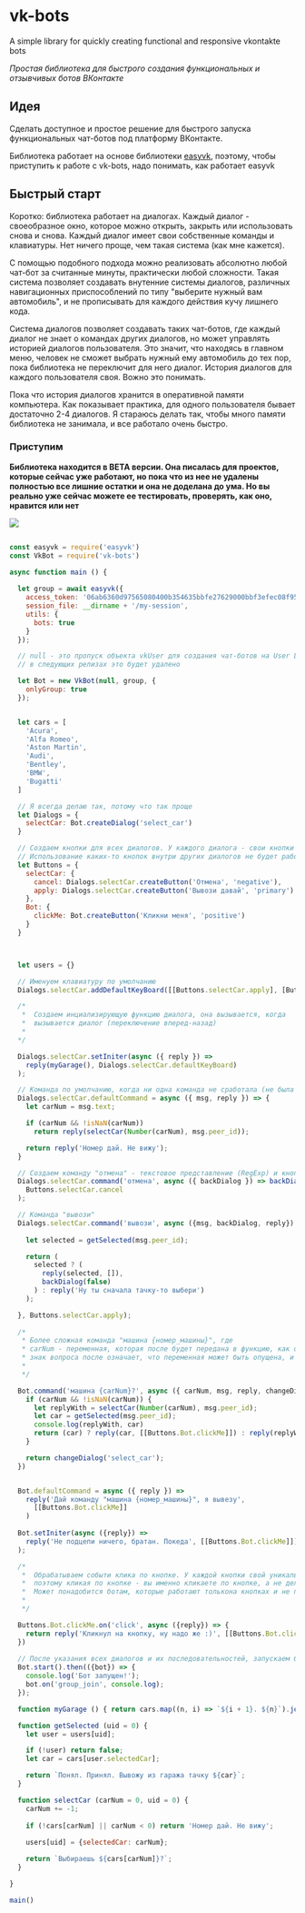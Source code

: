 # vk-bots
A simple library for quickly creating functional and responsive vkontakte bots

<i>Простая библиотека для быстрого создания функциональных и отзывчивых ботов ВКонтакте</i>

## Идея
Сделать доступное и простое решение для быстрого запуска функциональных чат-ботов под платформу ВКонтакте.

Библиотека работает на основе библиотеки <a href="https://github.com/ciricc/easyvk">easyvk</a>, поэтому, чтобы приступить к работе с vk-bots, надо понимать, как работает easyvk

## Быстрый старт

Коротко: библиотека работает на диалогах. Каждый диалог - своеобразное окно, которое можно открыть, закрыть или использовать снова и снова. Каждый диалог имеет свои собственные команды и клавиатуры. Нет ничего проще, чем такая система (как мне кажется).

С помощью подобного подхода можно реализовать абсолютно любой чат-бот за считанные минуты, практически любой сложности. Такая система позволяет создавать внутенние системы диалогов, различных навигационных приспособлений по типу "выберите нужный вам автомобиль", и не прописывать для каждого действия кучу лишнего кода.

Система диалогов позволяет создавать таких чат-ботов, где каждый диалог не знает о командах других диалогов, но может управлять историей диалогов пользователя. Это значит, что находясь в главном меню, человек не сможет выбрать нужный ему автомобиль до тех пор, пока библиотека не переключит для него диалог. История диалогов для каждого пользователя своя. Вожно это понимать.

Пока что история диалогов хранится в оперативной памяти компьютера. Как показывает практика, для одного пользователя бывает достаточно 2-4 диалогов. Я стараюсь делать так, чтобы много памяти библиотека не занимала, и все работало очень быстро.

### Приступим

<b>Библиотека находится в BETA версии. Она писалась для проектов, которые сейчас уже работают, но пока что из нее не удалены полностью все лишние остатки и она не доделана до ума. Но вы реально уже сейчас можете ее тестировать, проверять, как оно, нравится или нет</b>

<img src="https://psv4.userapi.com/c848332/u356607530/docs/d17/43481803604b/corpwars5.gif?extra=5dvMvfJ5Tc_cgGUDEUAPo12MEL3Nd6D--Gy_o1UXC18BljMleNU717cNNFv8Sbv3KGr0SZAM9xGw64SeNCmS7fRhDGYltDbpK11awJ_kXTxB_bcJiLc4Ttk96cmQKBQz8VNfMEAILQczoPliks11j-4"/>

```javascript

const easyvk = require('easyvk')
const VkBot = require('vk-bots')

async function main () {
 
  let group = await easyvk({
    access_token: '06ab6360d97565080400b354635bbfe27629000bbf3efec08f95eae45a3a27b681b52aec1c6259d7b2e9a',
    session_file: __dirname + '/my-session',
    utils: {
      bots: true
    }
  });

  // null - это пропуск объекта vkUser для создания чат-ботов на User LongPoll
  // в следующих релизах это будет удалено

  let Bot = new VkBot(null, group, {
    onlyGroup: true
  });


  let cars = [
    'Acura',
    'Alfa Romeo',
    'Aston Martin',
    'Audi',
    'Bentley',
    'BMW',
    'Bugatti'
  ]

  // Я всегда делаю так, потому что так проще
  let Dialogs = {
    selectCar: Bot.createDialog('select_car')
  }

  // Создаем кнопки для всех диалогов. У каждого диалога - свои кнопки
  // Использование каких-то кнопок внутри других диалогов не будет работать!
  let Buttons = {
    selectCar: {
      cancel: Dialogs.selectCar.createButton('Отмена', 'negative'),
      apply: Dialogs.selectCar.createButton('Вывози давай', 'primary')
    },
    Bot: {
      clickMe: Bot.createButton('Кликни меня', 'positive')
    }
  }



  let users = {}

  // Именуем клавиатуру по умолчанию
  Dialogs.selectCar.addDefaultKeyBoard([[Buttons.selectCar.apply], [Buttons.selectCar.cancel]]);

  /*
   *  Создаем инциализирующую функцию диалога, она вызывается, когда
   *  вызывается диалог (переключение вперед-назад)
   *  
  */

  Dialogs.selectCar.setIniter(async ({ reply }) => 
    reply(myGarage(), Dialogs.selectCar.defaultKeyBoard)
  );

  // Команда по умолчанию, когда ни одна команда не сработала (не была вызвана)
  Dialogs.selectCar.defaultCommand = async ({ msg, reply }) => {
    let carNum = msg.text;

    if (carNum && !isNaN(carNum)) 
      return reply(selectCar(Number(carNum), msg.peer_id));

    return reply('Номер дай. Не вижу');
  }

  // Создаем команду "отмена" - текстовое представление (RegExp) и кнопочное - selectCar.cancel
  Dialogs.selectCar.command('отмена', async ({ backDialog }) => backDialog(true), 
    Buttons.selectCar.cancel
  );

  // Команда "вывози"
  Dialogs.selectCar.command('вывози', async ({msg, backDialog, reply}) => {
    
    let selected = getSelected(msg.peer_id);

    return (
      selected ? (
        reply(selected, []), 
        backDialog(false)
      ) : reply('Ну ты сначала тачку-то выбери')
    );

  }, Buttons.selectCar.apply);
 
  /* 
   * Более сложная команда "машина {номер_машины}", где 
   * carNum - переменная, которая после будет передана в функцию, как обычное свойство
   * знак вопроса после означает, что переменная может быть опущена, и не обязательна
   *
   */

  Bot.command('машина {carNum}?', async ({ carNum, msg, reply, changeDialog }) => {
    if (carNum && !isNaN(carNum)) {
      let replyWith = selectCar(Number(carNum), msg.peer_id);
      let car = getSelected(msg.peer_id);
      console.log(replyWith, car)
      return (car) ? reply(car, [[Buttons.Bot.clickMe]]) : reply(replyWith, [[Buttons.Bot.clickMe]]);
    }

    return changeDialog('select_car');
  })


  Bot.defaultCommand = async ({ reply }) => 
    reply('Дай команду "машина {номер_машины}", я вывезу', 
      [[Buttons.Bot.clickMe]]
    )
  
  Bot.setIniter(async ({reply}) => 
    reply('Не подцепи ничего, братан. Покеда', [[Buttons.Bot.clickMe]])
  );

  /*
   *  Обрабатываем событи клика по кнопке. У каждой кнопки свой уникальный идентификатор,
   *  поэтому кликая по кнопке - вы именно кликаете по кнопке, а не делаете команду "клик"
   *  Может понадобится ботам, которые работают толькона кнопках и не поддерживают старые клиенты ВК
   * 
   */

  Buttons.Bot.clickMe.on('click', async ({reply}) => {
    return reply('Кликнул на кнопку, ну надо же :)', [[Buttons.Bot.clickMe]])
  })
  
  // После указания всех диалогов и их последовательностей, запускаем бота
  Bot.start().then(({bot}) => {
    console.log('Бот запущен!');  
    bot.on('group_join', console.log);
  });

  function myGarage () { return cars.map((n, i) => `${i + 1}. ${n}`).join('\n'); }

  function getSelected (uid = 0) {
    let user = users[uid];

    if (!user) return false;
    let car = cars[user.selectedCar];

    return `Понял. Принял. Вывожу из гаража тачку ${car}`;
  }

  function selectCar (carNum = 0, uid = 0) {
    carNum += -1;
  
    if (!cars[carNum] || carNum < 0) return 'Номер дай. Не вижу';
    
    users[uid] = {selectedCar: carNum};

    return `Выбираешь ${cars[carNum]}?`;
  }

}

main()


```